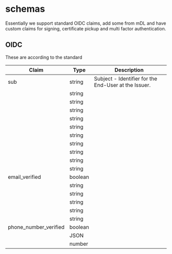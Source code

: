 # schemas

Essentially we support standard OIDC claims, add some from mDL and have custom claims for signing, certificate pickup and multi factor authentication.


## OIDC

These are according to the standard

| Claim | Type | Description
| --- | --- | --- |
| sub | string| Subject - Identifier for the End-User at the Issuer. |
| | string| |
| | string| |
| | string| |
| | string| |
| | string| |
| | string| |
| | string| |
| | string| |
| | string| |
| | string| |
| email_verified| boolean| |
| | string| |
| | string| |
| | string| |
| | string| |
| | string| |
| phone_number_verified| boolean| |
| | JSON| |
| | number| |
